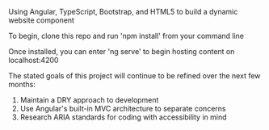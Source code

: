 Using Angular, TypeScript, Bootstrap, and HTML5 to build a dynamic website component

To begin, clone this repo and run 'npm install' from your command line

Once installed, you can enter 'ng serve' to begin hosting content on localhost:4200

The stated goals of this project will continue to be refined over the next few months:

1. Maintain a DRY approach to development
2. Use Angular's built-in MVC architecture to separate concerns
3. Research ARIA standards for coding with accessibility in mind